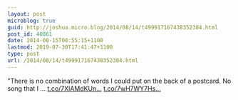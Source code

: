 ```yaml
---
layout: post
microblog: true
guid: http://joshua.micro.blog/2014/08/14/t499917167438352384.html
post_id: 40861
date: 2014-08-15T00:55:15+1100
lastmod: 2019-07-30T17:41:47+1100
type: post
url: /2014/08/14/t499917167438352384.html
---
```

"There is no combination of words I could put on the back of a postcard. No song that I ... [t.co/7XlAMdKUn...](http://t.co/7XlAMdKUnF) [t.co/7wH7WY7Hs...](http://t.co/7wH7WY7Hs4)
